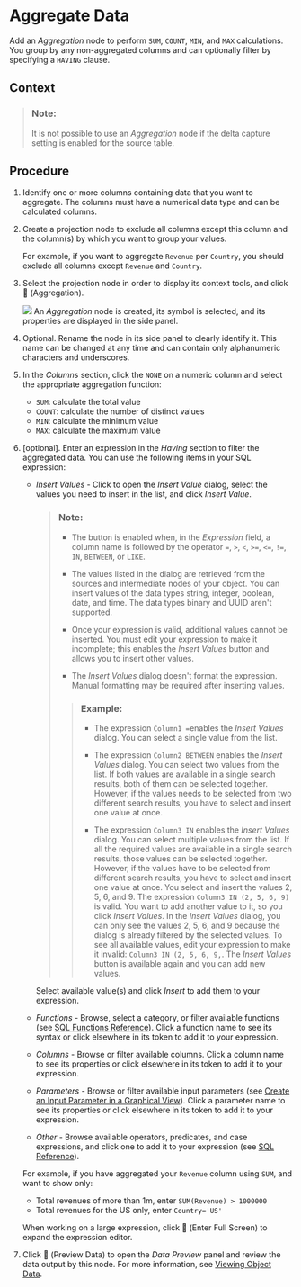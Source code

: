 <!-- loiof368ba00de89482e8034d2c7281c255b -->

<link rel="stylesheet" type="text/css" href="../css/sap-icons.css"/>

# Aggregate Data

Add an *Aggregation* node to perform `SUM`, `COUNT`, `MIN`, and `MAX` calculations. You group by any non-aggregated columns and can optionally filter by specifying a `HAVING` clause.



<a name="loiof368ba00de89482e8034d2c7281c255b__context_dxg_lzf_knb"/>

## Context

> ### Note:  
> It is not possible to use an *Aggregation* node if the delta capture setting is enabled for the source table.



## Procedure

1.  Identify one or more columns containing data that you want to aggregate. The columns must have a numerical data type and can be calculated columns.

2.  Create a projection node to exclude all columns except this column and the column\(s\) by which you want to group your values.

    For example, if you want to aggregate `Revenue` per `Country`, you should exclude all columns except `Revenue` and `Country`.

3.  Select the projection node in order to display its context tools, and click <span class="FPA-icons-V3"></span> \(Aggregation\).

    ![](images/Graphical_View_Editor_-_Aggregate_Data_90e85f4.gif) An *Aggregation* node is created, its symbol is selected, and its properties are displayed in the side panel.

4.  Optional. Rename the node in its side panel to clearly identify it. This name can be changed at any time and can contain only alphanumeric characters and underscores.

5.  In the *Columns* section, click the `NONE` on a numeric column and select the appropriate aggregation function:

    -   `SUM`: calculate the total value
    -   `COUNT`: calculate the number of distinct values
    -   `MIN`: calculate the minimum value
    -   `MAX`: calculate the maximum value

6.  \[optional\]. Enter an expression in the *Having* section to filter the aggregated data. You can use the following items in your SQL expression:

    -   *Insert Values* - Click to open the *Insert Value* dialog, select the values you need to insert in the list, and click *Insert Value*.

        > ### Note:  
        > -   The button is enabled when, in the *Expression* field, a column name is followed by the operator `=`, `>`, `<`, `>=`, `<=`, `!=`, `IN`, `BETWEEN`, or `LIKE`.
        > 
        > -   The values listed in the dialog are retrieved from the sources and intermediate nodes of your object. You can insert values of the data types string, integer, boolean, date, and time. The data types binary and UUID aren't supported.
        > -   Once your expression is valid, additional values cannot be inserted. You must edit your expression to make it incomplete; this enables the *Insert Values* button and allows you to insert other values.
        > -   The *Insert Values* dialog doesn't format the expression. Manual formatting may be required after inserting values.
        > 
        > > ### Example:  
        > > -   The expression `Column1 =`enables the *Insert Values* dialog. You can select a single value from the list.
        > > 
        > > -   The expression `Column2 BETWEEN` enables the *Insert Values* dialog. You can select two values from the list. If both values are available in a single search results, both of them can be selected together. However, if the values needs to be selected from two different search results, you have to select and insert one value at once.
        > > -   The expression `Column3 IN` enables the *Insert Values* dialog. You can select multiple values from the list. If all the required values are available in a single search results, those values can be selected together. However, if the values have to be selected from different search results, you have to select and insert one value at once. You select and insert the values 2, 5, 6, and 9. The expression `Column3 IN (2, 5, 6, 9)` is valid. You want to add another value to it, so you click *Insert Values*. In the *Insert Values* dialog, you can only see the values 2, 5, 6, and 9 because the dialog is already filtered by the selected values. To see all available values, edit your expression to make it invalid: `Column3 IN (2, 5, 6, 9,`. The *Insert Values* button is available again and you can add new values.

        Select available value\(s\) and click *Insert* to add them to your expression.

    -   *Functions* - Browse, select a category, or filter available functions \(see [SQL Functions Reference](../sql-functions-reference-6d624a1.md)\). Click a function name to see its syntax or click elsewhere in its token to add it to your expression.
    -   *Columns* - Browse or filter available columns. Click a column name to see its properties or click elsewhere in its token to add it to your expression.
    -   *Parameters* - Browse or filter available input parameters \(see [Create an Input Parameter in a Graphical View](../create-an-input-parameter-in-a-graphical-view-53fa99a.md)\). Click a parameter name to see its properties or click elsewhere in its token to add it to your expression.
    -   *Other* - Browse available operators, predicates, and case expressions, and click one to add it to your expression \(see [SQL Reference](../sql-reference-6a37cc5.md)\).

    For example, if you have aggregated your `Revenue` column using `SUM`, and want to show only:

    -   Total revenues of more than 1m, enter `SUM(Revenue) > 1000000`
    -   Total revenues for the US only, enter `Country='US'`

    When working on a large expression, click <span class="FPA-icons-V3"></span> \(Enter Full Screen\) to expand the expression editor.

7.  Click <span class="FPA-icons-V3"></span> \(Preview Data\) to open the *Data Preview* panel and review the data output by this node. For more information, see [Viewing Object Data](../viewing-object-data-b338e4a.md).


